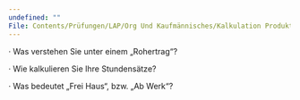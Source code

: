 ```yaml
---
undefined: ""
File: Contents/Prüfungen/LAP/Org Und Kaufmännisches/Kalkulation Produkte und Stundensätze.md
---
```


· Was verstehen Sie unter einem „Rohertrag“?

· Wie kalkulieren Sie Ihre Stundensätze?

· Was bedeutet „Frei Haus“, bzw. „Ab Werk“?
